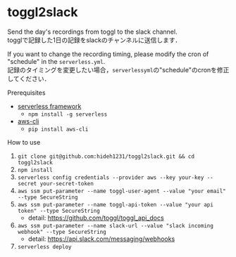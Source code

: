 # toggl2slack

Send the day's recordings from toggl to the slack channel.  
togglで記録した1日の記録をslackのチャンネルに送信します．

If you want to change the recording timing, please modify the cron of "schedule" in the `serverless.yml`.  
記録のタイミングを変更したい場合，`serverlessyml`の"schedule"のcronを修正してください．

Prerequisites

- [serverless framework](https://github.com/serverless/serverless)
  - `npm install -g serverless`
- [aws-cli](https://github.com/aws/aws-cli)
  - `pip install aws-cli`

How to use

1. `git clone git@github.com:hideh1231/toggl2slack.git && cd toggl2slack`
2. `npm install`
3. `serverless config credentials --provider aws --key your-key --secret your-secret-token`
4. `aws ssm put-parameter --name toggl-user-agent --value "your email" --type SecureString`
5. `aws ssm put-parameter --name toggl-api-token --value "your api token" --type SecureString` 
    - detail: <https://github.com/toggl/toggl_api_docs>
6. `aws ssm put-parameter --name slack-url --value "slack incoming webhook" --type SecureString`
    - detail: <https://api.slack.com/messaging/webhooks>
7. `serverless deploy`
